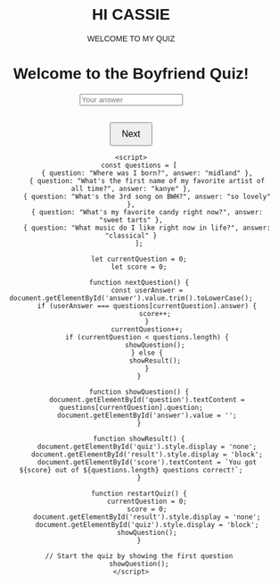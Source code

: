 # HI CASSIE
WELCOME TO MY QUIZ

<!DOCTYPE html>
<html lang="en">
<head>
    <meta charset="UTF-8">
    <meta name="viewport" content="width=device-width, initial-scale=1.0">
    <title>Boyfriend Quiz</title>
    <style>
        body {
            font-family: Arial, sans-serif;
            margin: 20px;
            padding: 0;
            text-align: center;
        }
        .container {
            max-width: 600px;
            margin: 0 auto;
        }
        .question {
            margin: 20px 0;
        }
        button {
            margin-top: 10px;
            padding: 10px 20px;
            font-size: 16px;
            cursor: pointer;
        }
    </style>
</head>
<body>
    <div class="container">
        <h1>Welcome to the Boyfriend Quiz!</h1>
        <div id="quiz">
            <div id="question-container" class="question">
                <p id="question"></p>
                <input type="text" id="answer" placeholder="Your answer">
            </div>
            <button id="next-button" onclick="nextQuestion()">Next</button>
        </div>
        <div id="result" class="question" style="display: none;">
            <p id="score"></p>
            <button onclick="restartQuiz()">Restart Quiz</button>
        </div>
    </div>

    <script>
        const questions = [
            { question: "Where was I born?", answer: "midland" },
            { question: "What's the first name of my favorite artist of all time?", answer: "kanye" },
            { question: "What's the 3rd song on BWH?", answer: "so lovely" },
            { question: "What's my favorite candy right now?", answer: "sweet tarts" },
            { question: "What music do I like right now in life?", answer: "classical" }
        ];

        let currentQuestion = 0;
        let score = 0;

        function nextQuestion() {
            const userAnswer = document.getElementById('answer').value.trim().toLowerCase();
            if (userAnswer === questions[currentQuestion].answer) {
                score++;
            }
            currentQuestion++;
            if (currentQuestion < questions.length) {
                showQuestion();
            } else {
                showResult();
            }
        }

        function showQuestion() {
            document.getElementById('question').textContent = questions[currentQuestion].question;
            document.getElementById('answer').value = '';
        }

        function showResult() {
            document.getElementById('quiz').style.display = 'none';
            document.getElementById('result').style.display = 'block';
            document.getElementById('score').textContent = `You got ${score} out of ${questions.length} questions correct!`;
        }

        function restartQuiz() {
            currentQuestion = 0;
            score = 0;
            document.getElementById('result').style.display = 'none';
            document.getElementById('quiz').style.display = 'block';
            showQuestion();
        }

        // Start the quiz by showing the first question
        showQuestion();
    </script>
</body>
</html>
